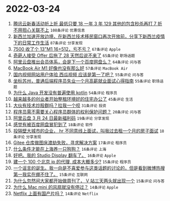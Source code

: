 # 2022-03-24

1. [腾讯云新春活动折上折 最低只要 18 一年 3 年 129 其他的包含秒杀再打 7 折 不用担心关联不上](https://www.v2ex.com/t/842601) `108条评论` `优惠信息`
1. [新西兰加速开放边境，在新西兰技术移民窗口再次开放前，分享下新西兰疫情下的日常工作生活](https://www.v2ex.com/t/842543) `87条评论` `分享发现`
1. [7500 收了个 13"M1 16+512，亏不亏？](https://www.v2ex.com/t/842509) `67条评论` `Apple`
1. [奇葩人接受 Offer 后拖了 28 天然后说不来了](https://www.v2ex.com/t/842711) `65条评论` `职场话题`
1. [阿里云盘推出会员体系，会是下一个百度网盘么？](https://www.v2ex.com/t/842520) `64条评论` `问与答`
1. [MacBook Air M1 好像也没有那么好](https://www.v2ex.com/t/842614) `57条评论` `MacBook Air`
1. [国内视频网站用户体验 西瓜视频 应该是第一了吧？](https://www.v2ex.com/t/842528) `55条评论` `问与答`
1. [坐标苏州，普通后端程序员失业一个月高薪就业面试心得指南](https://www.v2ex.com/t/842652) `55条评论` `职场话题`
1. [为什么 Java 开发没有普遍使用 kotlin](https://www.v2ex.com/t/842611) `54条评论` `程序员`
1. [越来越多的创业者开始整租环境好的住宅办公了](https://www.v2ex.com/t/842596) `45条评论` `生活`
1. [大伙有技术炒股群吗？拉我一个呗](https://www.v2ex.com/t/842519) `31条评论` `投资`
1. [程序员需不需要关心程序员群体的权利保护问题？](https://www.v2ex.com/t/842542) `20条评论` `问与答`
1. [阿里云盘 3 月 24 日最新福利码](https://www.v2ex.com/t/842512) `19条评论` `分享发现`
1. [感觉有被百度网盘冒犯到了](https://www.v2ex.com/t/842688) `18条评论` `软件`
1. [投隔壁大城市的企业， hr 不同意线上面试，叫我过去租一个月的房子面试](https://www.v2ex.com/t/842642) `18条评论` `分享发现`
1. [Gitee 仓库做图床渡劫失败，寻求解决方案](https://www.v2ex.com/t/842694) `17条评论` `程序员`
1. [什么条件才能在上海养一只狗狗？](https://www.v2ex.com/t/842613) `16条评论` `上海`
1. [好吧。我的 Studio Display 翻车了。](https://www.v2ex.com/t/842597) `16条评论` `Apple`
1. [建一个 100 个北京 ip 的代理, 成本大概多少?](https://www.v2ex.com/t/842709) `15条评论` `程序员`
1. [一个谣言的诞生。我一向是不喜爱参与这类话题的讨论的，但是看到微博热搜第一我实在绷不住了。](https://www.v2ex.com/t/842707) `15条评论` `互联网`
1. [为什么忽然间大家都开始做周刊了， V 站三天两头就出现一个](https://www.v2ex.com/t/842511) `15条评论` `问与答`
1. [为什么 Mac mini 的风扇就没有停过？](https://www.v2ex.com/t/842715) `14条评论` `Apple`
1. [Netflix 上面有国产片吗？](https://www.v2ex.com/t/842637) `14条评论` `Netflix`
